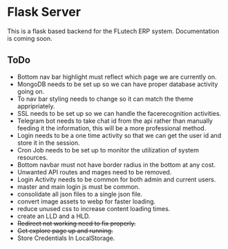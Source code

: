 # Flask Server
This is a flask based backend for the FLutech ERP system. Documentation is coming soon.

## ToDo

* Bottom nav bar highlight must reflect which page we are currently on.
* MongoDB needs to be set up so we can have proper database activity going on.
* To nav bar styling needs to change so it can match the theme appripriately. 
* SSL needs to be set up so we can handle the facerecognition activities.
* Telegram bot needs to take chat id from the api rather than manually feeding it the information, this will be a more professional method.
* Login needs to be a one time activity so that we can get the user id and store it in the session.
* Cron Job needs to be set up to monitor the utilization of system resources.
* Bottom navbar must not have border radius in the bottom at any cost.
* Unwanted API routes and mages need to be removed.
* Login Activity needs to be common for both admin and current users.
* master and main login js must be common.
* consolidate all json files to a single json file.
* convert image assets to webp for faster loading.
* reduce unused css to increase content loading times.
* create an LLD and a HLD.
* ~~Redirect not working need to fix properly.~~
* ~~Get explore page up and running.~~
* Store Credentials In LocalStorage.